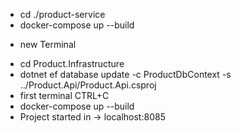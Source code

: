 - cd ./product-service
- docker-compose up --build
+ new Terminal
- cd Product.Infrastructure
- dotnet ef database update -c ProductDbContext -s ../Product.Api/Product.Api.csproj
- first terminal CTRL+C
- docker-compose up --build
- Project started in -> localhost:8085